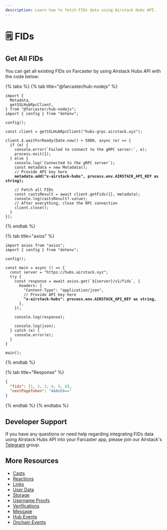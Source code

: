 ```yaml
---
description: Learn how to fetch FIDs data using Airstack Hubs API.
---
```


# 🗒️ FIDs

## Get All FIDs

You can get all existing FIDs on Farcaster by using Airstack Hubs API with the code below:

{% tabs %}
{% tab title="@farcaster/hub-nodejs" %}
<pre class="language-typescript"><code class="lang-typescript">import {
  Metadata,
  getSSLHubRpcClient,
} from "@farcaster/hub-nodejs";
import { config } from "dotenv";

config();

const client = getSSLHubRpcClient("hubs-grpc.airstack.xyz");

client.$.waitForReady(Date.now() + 5000, async (e) => {
  if (e) {
    console.error(`Failed to connect to the gRPC server:`, e);
    process.exit(1);
  } else {
    console.log(`Connected to the gRPC server`);
    const metadata = new Metadata();
    // Provide API key here
<strong>    metadata.add("x-airstack-hubs", process.env.AIRSTACK_API_KEY as string);
</strong>
    // Fetch all FIDs
    const castsResult = await client.getFids({}, metadata);
    console.log(castsResult?.value);
    // After everything, close the RPC connection
    client.close();
  }
});
</code></pre>
{% endtab %}

{% tab title="axios" %}
<pre class="language-typescript"><code class="lang-typescript">import axios from "axios";
import { config } from "dotenv";

config();

const main = async () => {
  const server = "https://hubs.airstack.xyz";
  try {
    const response = await axios.get(`${server}/v1/fids`, {
      headers: {
        "Content-Type": "application/json",
        // Provide API key here
<strong>        "x-airstack-hubs": process.env.AIRSTACK_API_KEY as string,
</strong>      },
    });
  
    console.log(response);
  
    console.log(json);
  } catch (e) {
    console.error(e);
  }
}

main();
</code></pre>
{% endtab %}

{% tab title="Response" %}
```json
{
  "fids": [1, 2, 3, 4, 5, 6],
  "nextPageToken": "AAAnEA=="
}
```
{% endtab %}
{% endtabs %}

## Developer Support

If you have any questions or need help regarding integrating FIDs data using AIrstack Hubs API into your Farcaster app, please join our Airstack's [Telegram](https://t.me/+1k3c2FR7z51mNDRh) group.

## More Resources

* [Casts](casts.md)
* [Reactions](reactions.md)
* [Links](links.md)
* [User Data](user-data.md)
* [Storage](storage.md)
* [Username Proofs](username-proofs.md)
* [Verifications](verifcations.md)
* [Message](message.md)
* [Hub Events](hub-events.md)
* [Onchain Events](onchain-events.md)
